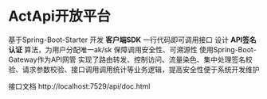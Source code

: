 # ActApi开放平台
基于Spring-Boot-Starter 开发 **客户端SDK** 一行代码即可调用接口
设计 **API签名认证** 算法，为用户分配唯一ak/sk 保障调用安全性、可溯源性
使用Spring-Boot-Gateway作为API网管 实现了路由转发、控制访问、流量染色、集中处理签名校验、请求参数校验、接口调用调用统计等业务逻辑，提高安全性便于系统开发维护




 接口文档 http://localhost:7529/api/doc.html